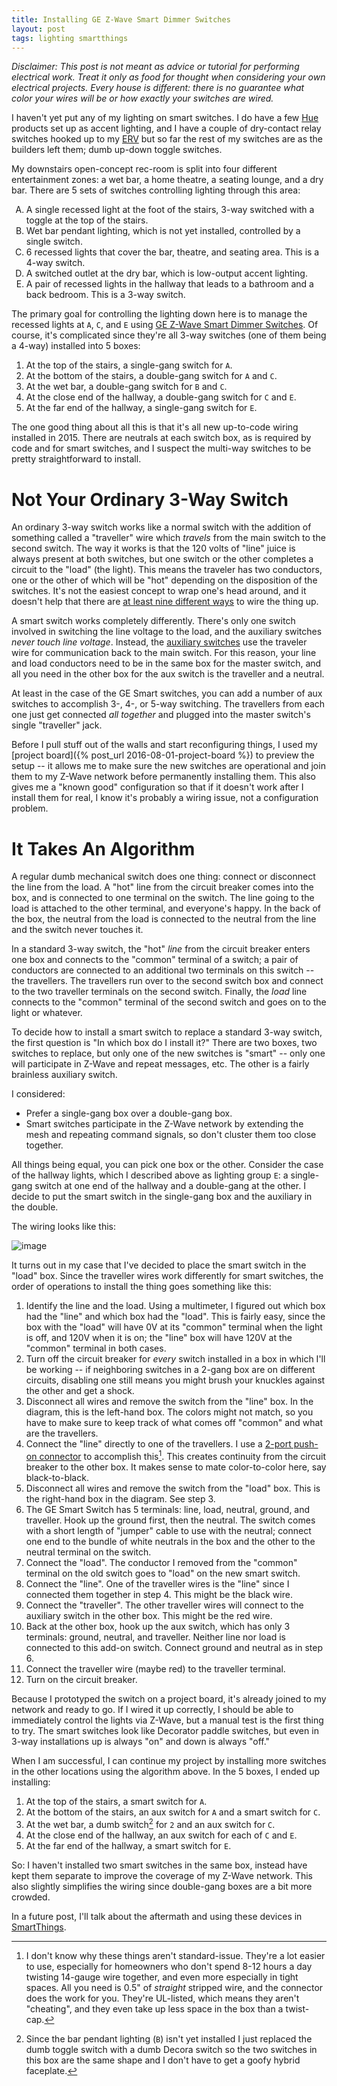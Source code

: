 ```yaml
---
title: Installing GE Z-Wave Smart Dimmer Switches
layout: post
tags: lighting smartthings
---
```


*Disclaimer: This post is not meant as advice or tutorial for performing electrical work. Treat it only as food for thought when considering your own electrical projects. Every house is different: there is no guarantee what color your wires will be or how exactly your switches are wired.*

I haven't yet put any of my lighting on smart switches. I do have a few [Hue][] products set up as accent lighting, and I have a couple of dry-contact relay switches hooked up to my [ERV][] but so far the rest of my switches are as the builders left them; dumb up-down toggle switches.

My downstairs open-concept rec-room is split into four different entertainment zones: a wet bar, a home theatre, a seating lounge, and a dry bar. There are 5 sets of switches controlling lighting through this area:

<ol type="A">
<li>A single recessed light at the foot of the stairs, 3-way switched with a toggle at the top of the stairs.</li>
<li>Wet bar pendant lighting, which is not yet installed, controlled by a single switch.</li>
<li>6 recessed lights that cover the bar, theatre, and seating area. This is a 4-way switch.</li>
<li>A switched outlet at the dry bar, which is low-output accent lighting.</li>
<li>A pair of recessed lights in the hallway that leads to a bathroom and a back bedroom. This is a 3-way switch.</li>
</ol>

The primary goal for controlling the lighting down here is to manage the recessed lights at `A`, `C`, and `E` using [GE Z-Wave Smart Dimmer Switches](http://amzn.to/2aVk9nE). Of course, it's complicated since they're all 3-way switches (one of them being a 4-way) installed into 5 boxes:

1. At the top of the stairs, a single-gang switch for `A`.
2. At the bottom of the stairs, a double-gang switch for `A` and `C`.
3. At the wet bar, a double-gang switch for `B` and `C`.
4. At the close end of the hallway, a double-gang switch for `C` and `E`.
5. At the far end of the hallway, a single-gang switch for `E`.

The one good thing about all this is that it's all new up-to-code wiring installed in 2015. There are neutrals at each switch box, as is required by code and for smart switches, and I suspect the multi-way switches to be pretty straightforward to install.

# Not Your Ordinary 3-Way Switch

An ordinary 3-way switch works like a normal switch with the addition of something called a "traveller" wire which *travels* from the main switch to the second switch. The way it works is that the 120 volts of "line" juice is always present at both switches, but one switch or the other completes a circuit to the "load" (the light). This means the traveler has two conductors, one or the other of which will be "hot" depending on the disposition of the switches. It's not the easiest concept to wrap one's head around, and it doesn't help that there are [at least nine different ways](http://www.easy-do-it-yourself-home-improvements.com/3-way-switch-wiring-diagram.html) to wire the thing up.

A smart switch works completely differently. There's only one switch involved in switching the line voltage to the load, and the auxiliary switches *never touch line voltage*. Instead, the [auxiliary switches](http://amzn.to/2ba04rl) use the traveler wire for communication back to the main switch. For this reason, your line and load conductors need to be in the same box for the master switch, and all you need in the other box for the aux switch is the traveller and a neutral.

At least in the case of the GE Smart switches, you can add a number of aux switches to accomplish 3-, 4-, or 5-way switching. The travellers from each one just get connected *all together* and plugged into the master switch's single "traveller" jack.

Before I pull stuff out of the walls and start reconfiguring things, I used my [project board]({% post_url 2016-08-01-project-board %}) to preview the setup -- it allows me to make sure the new switches are operational and join them to my Z-Wave network before permanently installing them. This also gives me a "known good" configuration so that if it doesn't work after I install them for real, I know it's probably a wiring issue, not a configuration problem.

# It Takes An Algorithm

A regular dumb mechanical switch does one thing: connect or disconnect the line from the load. A "hot" line from the circuit breaker comes into the box, and is connected to one  terminal on the switch. The line going to the load is attached to the other terminal, and everyone's happy. In the back of the box, the neutral from the load is connected to the neutral from the line and the switch never touches it.

In a standard 3-way switch, the "hot" *line* from the circuit breaker enters one box and connects to the "common" terminal of a switch; a pair of conductors are connected to an additional two terminals on this switch -- the travellers. The travellers run over to the second switch box and connect to the two traveller terminals on the second switch. Finally, the *load* line connects to the "common" terminal of the second switch and goes on to the light or whatever.

To decide how to install a smart switch to replace a standard 3-way switch, the first question is "In which box do I install it?" There are two boxes, two switches to replace, but only one of the new switches is "smart" -- only one will participate in Z-Wave and repeat messages, etc. The other is a fairly brainless auxiliary switch.

I considered:

* Prefer a single-gang box over a double-gang box.
* Smart switches participate in the Z-Wave network by extending the mesh and repeating command signals, so don't cluster them too close together.

All things being equal, you can pick one box or the other. Consider the case of the hallway lights, which I described above as lighting group `E`: a single-gang switch at one end of the hallway and a double-gang at the other. I decide to put the smart switch in the single-gang box and the auxiliary in the double.

The wiring looks like this:

![image]

It turns out in my case that I've decided to place the smart switch in the "load" box. Since the traveller wires work differently for smart switches, the order of operations to install the thing goes something like this:

1. Identify the line and the load. Using a multimeter, I figured out which box had the "line" and which box had the "load". This is fairly easy, since the box with the "load" will have 0V at its "common" terminal when the light is off, and 120V when it is on; the "line" box will have 120V at the "common" terminal in both cases.
2. Turn off the circuit breaker for *every* switch installed in a box in which I'll be working -- if neighboring switches in a 2-gang box are on different circuits, disabling one still means you might brush your knuckles against the other and get a shock.
3. Disconnect all wires and remove the switch from the "line" box. In the diagram, this is the left-hand box. The colors might not match, so you have to make sure to keep track of what comes off "common" and what are the travellers.
4. Connect the "line" directly to one of the travellers. I use a [2-port push-on connector](http://amzn.to/2aWufV6) to accomplish this[^1]. This creates continuity from the circuit breaker to the other box. It makes sense to mate color-to-color here, say black-to-black.
5. Disconnect all wires and remove the switch from the "load" box. This is the right-hand box in the diagram. See step 3.
6. The GE Smart Switch has 5 terminals: line, load, neutral, ground, and traveller. Hook up the ground first, then the neutral. The switch comes with a short length of "jumper" cable to use with the neutral; connect one end to the bundle of white neutrals in the box and the other to the neutral terminal on the switch.
7. Connect the "load". The conductor I removed from the "common" terminal on the old switch goes to "load" on the new smart switch.
8. Connect the "line". One of the traveller wires is the "line" since I connected them together in step 4. This might be the black wire.
9. Connect the "traveller". The other traveller wires will connect to the auxiliary switch in the other box. This might be the red wire.
10. Back at the other box, hook up the aux switch, which has only 3 terminals: ground, neutral, and traveller. Neither line nor load is connected to this add-on switch. Connect ground and neutral as in step 6.
11. Connect the traveller wire (maybe red) to the traveller terminal.
12. Turn on the circuit breaker.

Because I prototyped the switch on a project board, it's already joined to my network and ready to go. If I wired it up correctly, I should be able to immediately control the lights via Z-Wave, but a manual test is the first thing to try. The smart switches look like Decorator paddle switches, but even in 3-way installations up is always "on" and down is always "off."

When I am successful, I can continue my project by installing more switches in the other locations using the algorithm above. In the 5 boxes, I ended up installing:

1. At the top of the stairs, a smart switch for `A`.
2. At the bottom of the stairs, an aux switch for `A` and a smart switch for `C`.
3. At the wet bar, a dumb switch[^2] for `2` and an aux switch for `C`.
4. At the close end of the hallway, an aux switch for each of `C` and `E`.
5. At the far end of the hallway, a smart switch for `E`.

So: I haven't installed two smart switches in the same box, instead have kept them separate to improve the coverage of my Z-Wave network. This also slightly simplifies the wiring since double-gang boxes are a bit more crowded.

In a future post, I'll talk about the aftermath and using these devices in [SmartThings][].

[Hue]: /the_tools/hue
[SmartThings]: /the_tools/smartthings
[ERV]: /use_cases/the_erv
[image]: http://22wmo83kfu4a2go2xhiedyzgkk.wpengine.netdna-cdn.com/wp-content/uploads/files/pictures/hk.jpg

[^1]: I don't know why these things aren't standard-issue. They're a lot easier to use, especially for homeowners who don't spend 8-12 hours a day twisting 14-gauge wire together, and even more especially in tight spaces. All you need is 0.5" of *straight* stripped wire, and the connector does the work for you. They're UL-listed, which means they aren't "cheating", and they even take up less space in the box than a twist-cap.
[^2]: Since the bar pendant lighting (`B`) isn't yet installed I just replaced the dumb toggle switch with a dumb Decora switch so the two switches in this box are the same shape and I don't have to get a goofy hybrid faceplate.
